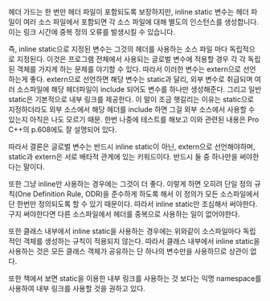헤더 가드는 한 번만 헤더 파일이 포함되도록 보장하지만, inline static 변수는 헤더 파일이 여러 소스 파일에서 포함되면 각 소스 파일에 대해 별도의 인스턴스를 생성합니다. 이는 링크 시간에 중복 정의 오류를 발생시킬 수 있습니다.

즉, inline static으로 지정된 변수는 그것의 헤더를 사용하는 소스 파일 마다 독립적으로 지정된다. 이것은 프로그램 전체에서 사용되는 글로벌 변수에 적용할 경우 각 각 독립된 객체를 가지게 하는 문제를 야기할 수 있다. 따라서 이러한 변수는 extern으로 선언하는게 좋다. extern으로 선언하면 해당 변수는 static과 달리, 외부 변수로 취급되며 여러 소스파일에 해당 헤더파일이 include 되어도 변수를 하나만 생성해준다. 그리고 일반 static은 기본적으로 내부 링크를 제공한다. 이 말이 조금 햇갈리는 이유는 static으로 지정하더라도 외부 소스에서 해당 헤더를 include 하면 그걸 외부 소스에서 사용할 수 있는지 아직은 나도 모르기 때문. 한번 나중에 테스트를 해보고 이와 관련된 내용은 Pro C++의 p.608에도 잘 설명되어 있다.

따라서 결론은 글로벌 변수는 반드시 inline static이 아닌, extern으로 선언해야하며, static과 extern은 서로 배타적 관계에 있는 키워드이다. 반드시 둘 중 하나만을 써야한다는 말이다.

또한 그냥 inline만 사용하는 경우에는 그것이 더 좋다. 이렇게 하면 오히려 단일 정의 규칙(One Definition Rule, ODR)을 준수하게 하도록 해서 이 정의가 모든 소스파일에서 단 한번만 정의되도록 할 수 있기 때문이다. 따라서 inline static만 조심해서 써야한다. 구지 써야한다면 다른 소스파일에서 헤더를 중복으로 사용하는 일이 없어야한다.

또한 클래스 내부에서 inline static을 사용하는 경우에는 위와같이 소스파일마다 독립적인 객체를 생성하는 규칙이 적용되지 않는다. 따라서 클래스 내부에서 inline static을 사용하는 것은 모든 클래스 객체가 공유하는 단 하나의 변수만을 사용하므로 상관이 없다. 

또한 책에서 보면 static을 이용한 내부 링크를 사용하는 것 보다는 익명 namespace를 사용하여 내부 링크를 사용할 것을 권하고 있다. 